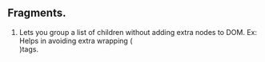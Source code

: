 ## Fragments.
  1. Lets you group a list of children without adding extra nodes to DOM.
  Ex: Helps in avoiding extra wrapping (<div></div>)tags.